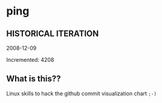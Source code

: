 # ping

## HISTORICAL ITERATION
2008-12-09

Incremented: 4208

## What is this?? 
Linux skills to hack the github commit visualization chart `;-)`
